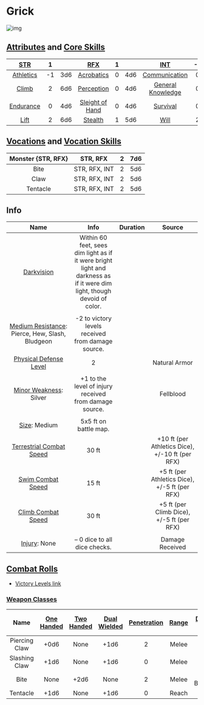 # Grick

![img]()

## [Attributes](./../../../../../CoreRules/GeneralRules/Attributes.md) and [Core Skills](./../../../../../CoreRules/GeneralRules/CoreSkills.md)

|  [STR](./../../../../../CoreRules/GeneralRules/Attributes.md#strength-str)  | 1 |    |         [RFX](./../../../../../CoreRules/GeneralRules/Attributes.md#reflex-rfx)         | 1 |    |        [INT](./../../../../../CoreRules/GeneralRules/Attributes.md#intelligence-int)        | -2 |    |
| :-----------------------------------------------------------------------: | :-: | :-: | :-----------------------------------------------------------------------------------: | :-: | :-: | :---------------------------------------------------------------------------------------: | :-: | :-: |
| [Athletics](./../../../../../CoreRules/GeneralRules/CoreSkills.md#athletics) | -1 | 3d6 |      [Acrobatics](./../../../../../CoreRules/GeneralRules/CoreSkills.md#acrobatics)      | 0 | 4d6 |     [Communication](./../../../../../CoreRules/GeneralRules/CoreSkills.md#communication)     | 0 | 1d6 |
|     [Climb](./../../../../../CoreRules/GeneralRules/CoreSkills.md#climb)     | 2 | 6d6 |      [Perception](./../../../../../CoreRules/GeneralRules/CoreSkills.md#perception)      | 0 | 4d6 | [General Knowledge](./../../../../../CoreRules/GeneralRules/CoreSkills.md#general-knowledge) | 0 | 1d6 |
| [Endurance](./../../../../../CoreRules/GeneralRules/CoreSkills.md#endurance) | 0 | 4d6 | [Sleight of Hand](./../../../../../CoreRules/GeneralRules/CoreSkills.md#sleight-of-hand) | 0 | 4d6 |          [Survival](./../../../../../CoreRules/GeneralRules/CoreSkills.md#survival)          | 0 | 1d6 |
|      [Lift](./../../../../../CoreRules/GeneralRules/CoreSkills.md#lift)      | 2 | 6d6 |         [Stealth](./../../../../../CoreRules/GeneralRules/CoreSkills.md#stealth)         | 1 | 5d6 |              [Will](./../../../../../CoreRules/GeneralRules/CoreSkills.md#will)              | 2 | 4d6 |

## [Vocations](./../../../../../CoreRules/GeneralRules/Vocations.md) and [Vocation Skills](./../../../../../CoreRules/GeneralRules/Vocations.md#vocation-skills)

| Monster {STR, RFX} |   STR, RFX   | 2 | 7d6 |
| :----------------: | :-----------: | :-: | :-: |
|        Bite        | STR, RFX, INT | 2 | 5d6 |
|        Claw        | STR, RFX, INT | 2 | 5d6 |
|      Tentacle      | STR, RFX, INT | 2 | 5d6 |

## Info

|                                                       Name                                                       |                                                          Info                                                          | Duration |                      Source                      |
| :--------------------------------------------------------------------------------------------------------------: | :---------------------------------------------------------------------------------------------------------------------: | :------: | :----------------------------------------------: |
|                 [Darkvision](./../../../../../CoreRules/AdvancedRules/VisionAndLight.md#darkvision)                 | Within 60 feet, sees dim light as if it were bright light and darkness as if it were dim light, though devoid of color. |          |                                                  |
|                                                                                                                  |                                                                                                                        |          |                                                  |
| [Medium Resistance](./../../../../../CoreRules/CombatRules/WeaknessAndResistance.md): Pierce, Hew, Slash, Bludgeon |                                   -2 to victory levels received from damage source.                                   |          |                                                  |
|     [Physical Defense Level](./../../../../../CoreRules/CombatRules/DefenseAndPenetration.md#physical-defense)     |                                                            2                                                            |          |                  Natural Armor                  |
|                                                                                                                  |                                                                                                                        |          |                                                  |
|              [Minor Weakness](./../../../../../CoreRules/CombatRules/WeaknessAndResistance.md): Silver              |                                 +1 to the level of injury received from damage source.                                 |          |                    Fellblood                    |
|                                                                                                                  |                                                                                                                        |          |                                                  |
|                      [Size](./../../../../../CoreRules/CombatRules/BattleMap.md#size): Medium                      |                                                  5x5 ft on battle map.                                                  |          |                                                  |
|           [Terrestrial Combat Speed](./../../../../../CoreRules/CombatRules/CombatSpeed.md#combat-speeds)           |                                                          30 ft                                                          |          | +10 ft (per Athletics Dice), +/-10 ft (per RFX) |
|              [Swim Combat Speed](./../../../../../CoreRules/CombatRules/CombatSpeed.md#combat-speeds)              |                                                          15 ft                                                          |          |  +5 ft (per Athletics Dice), +/-5 ft (per RFX)  |
|              [Climb Combat Speed](./../../../../../CoreRules/CombatRules/CombatSpeed.md#combat-speeds)              |                                                         30 ft                                                         |          |    +5 ft (per Climb Dice), +/-5 ft (per RFX)    |
|                                                                                                                  |                                                                                                                        |          |                                                  |
|                          [Injury](./../../../../../CoreRules/CombatRules/Injury.md): None                          |                                              – 0 dice to all dice checks.                                              |          |                 Damage Received                 |

## [Combat Rolls](./../../../../../CoreRules/CombatRules/CombatRolls.md)

- [Victory Levels link](./../../../../../CoreRules/CombatRules/VictoryLevels.md)

### [Weapon Classes](./../../../../../CoreRules/CombatRules/WeaponClasses.md)

|     Name     | [One<br />Handed](./../../../../../CoreRules/CombatRules/WeaponClasses.md#one-handed) | [Two<br />Handed](./../../../../../CoreRules/CombatRules/WeaponClasses.md#two-handed) | [Dual<br />Wielded](./../../../../../CoreRules/CombatRules/WeaponClasses.md#dual-wielded) | [Penetration](./../../../../../CoreRules/CombatRules/DefenseAndPenetration.md#penetration) | [Range](./../../../../../CoreRules/CombatRules/Range.md) | [Damage<br />Types](./../../../../../CoreRules/CombatRules/DamageTypes.md) | [Engageable<br />Opponents](./../../../../../CoreRules/CombatRules/EngageableOpponents.md) | [Area Of<br />Effect](./../../../../../CoreRules/CombatRules/AreaOfEffect.md) | [Weapon<br />Resource](./../../../../../CoreRules/CombatRules/WeaponClasses.md#weapon-resources) |
| :-----------: | :--------------------------------------------------------------------------------: | :--------------------------------------------------------------------------------: | :------------------------------------------------------------------------------------: | :-------------------------------------------------------------------------------------: | :---------------------------------------------------: | :---------------------------------------------------------------------: | :-------------------------------------------------------------------------------------: | :------------------------------------------------------------------------: | :-------------------------------------------------------------------------------------------: |
| Piercing Claw |                                        +0d6                                        |                                        None                                        |                                          +1d6                                          |                                            2                                            |                         Melee                         |                                 Pierce                                 |                                          Rapid                                          |                                    None                                    |                                             None                                             |
| Slashing Claw |                                        +1d6                                        |                                        None                                        |                                          +1d6                                          |                                            0                                            |                         Melee                         |                                  Slash                                  |                                          Rapid                                          |                                    None                                    |                                             None                                             |
|     Bite     |                                        None                                        |                                        +2d6                                        |                                          None                                          |                                            2                                            |                         Melee                         |                            Pierce, Bludgeon                            |                                       Rapid Max 2                                       |                                    None                                    |                                             None                                             |
|   Tentacle   |                                        +1d6                                        |                                        None                                        |                                          +1d6                                          |                                            0                                            |                         Reach                         |                                  Slash                                  |                                          Rapid                                          |                                    None                                    |                                             None                                             |
